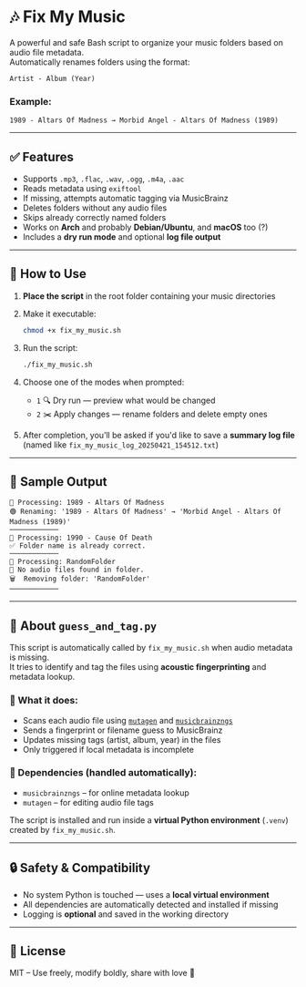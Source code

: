 # 🎶 Fix My Music

A powerful and safe Bash script to organize your music folders based on audio file metadata.  
Automatically renames folders using the format:

```
Artist - Album (Year)
```

### Example:
```
1989 - Altars Of Madness → Morbid Angel - Altars Of Madness (1989)
```

---

## ✅ Features

- Supports `.mp3`, `.flac`, `.wav`, `.ogg`, `.m4a`, `.aac`
- Reads metadata using `exiftool`
- If missing, attempts automatic tagging via MusicBrainz
- Deletes folders without any audio files
- Skips already correctly named folders
- Works on **Arch** and probably **Debian/Ubuntu**, and **macOS** too (?)
- Includes a **dry run mode** and optional **log file output**

---

## 🚀 How to Use

1. **Place the script** in the root folder containing your music directories
2. Make it executable:
   ```bash
   chmod +x fix_my_music.sh
   ```
3. Run the script:
   ```bash
   ./fix_my_music.sh
   ```

4. Choose one of the modes when prompted:
   - `1` 🔍 Dry run — preview what would be changed
   - `2` ✂️ Apply changes — rename folders and delete empty ones

5. After completion, you’ll be asked if you'd like to save a **summary log file**  
   (named like `fix_my_music_log_20250421_154512.txt`)

---

## 📝 Sample Output

```
📁 Processing: 1989 - Altars Of Madness
🟢 Renaming: '1989 - Altars Of Madness' → 'Morbid Angel - Altars Of Madness (1989)'
────────────
📁 Processing: 1990 - Cause Of Death
✅ Folder name is already correct.
────────────
📁 Processing: RandomFolder
🔴 No audio files found in folder.
🗑️  Removing folder: 'RandomFolder'
────────────
```

---

## 🧠 About `guess_and_tag.py`

This script is automatically called by `fix_my_music.sh` when audio metadata is missing.  
It tries to identify and tag the files using **acoustic fingerprinting** and metadata lookup.

### 🔧 What it does:

- Scans each audio file using [`mutagen`](https://mutagen.readthedocs.io/) and [`musicbrainzngs`](https://python-musicbrainzngs.readthedocs.io/)
- Sends a fingerprint or filename guess to MusicBrainz
- Updates missing tags (artist, album, year) in the files
- Only triggered if local metadata is incomplete

### 🐍 Dependencies (handled automatically):
- `musicbrainzngs` – for online metadata lookup
- `mutagen` – for editing audio file tags

The script is installed and run inside a **virtual Python environment** (`.venv`) created by `fix_my_music.sh`.

---

## 🔒 Safety & Compatibility

- No system Python is touched — uses a **local virtual environment**
- All dependencies are automatically detected and installed if missing
- Logging is **optional** and saved in the working directory

---

## 📄 License

MIT – Use freely, modify boldly, share with love 🤘
